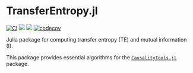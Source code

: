 # TransferEntropy.jl

[![CI](https://github.com/juliadynamics/TransferEntropy.jl/workflows/CI/badge.svg)](https://github.com/JuliaDynamics/TransferEntropy.jl/actions)
[![](https://img.shields.io/badge/docs-latest_tagged-blue.svg)](https://juliadynamics.github.io/TransferEntropy.jl/stable/)
[![](https://img.shields.io/badge/docs-dev_(master)-blue.svg)](https://juliadynamics.github.io/TransferEntropy.jl/dev/)
[![codecov](https://codecov.io/gh/JuliaDynamics/TransferEntropy.jl/branch/master/graph/badge.svg?token=6XlPGg5nRG)](https://codecov.io/gh/JuliaDynamics/TransferEntropy.jl)

Julia package for computing transfer entropy (TE) and mutual information (I).

This package provides essential algorithms for the [`CausalityTools.jl`](https://github.com/kahaaga/CausalityTools.jl) package.
